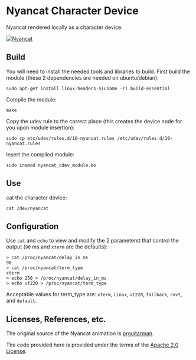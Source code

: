 # Nyancat Character Device

Nyancat rendered locally as a character device.

[![Nyancat](http://i.imgur.com/VR3Ab7W.png)](http://i.imgur.com/VR3Ab7W.png)

## Build

You will need to install the needed tools and libraries to build.  First build the module (these 2 dependencies are needed on ubuntu/debian):

    sudo apt-get install linux-headers-$(uname -r) build-essential

Compile the module:

    make

Copy the udev rule to the correct place (this creates the device node for you upon module insertion):

    sudo cp etc/udev/rules.d/10-nyancat.rules /etc/udev/rules.d/10-nyancat.rules

Insert the compiled module:

    sudo insmod nyancat_cdev_module.ko

## Use

cat the character device:

    cat /dev/nyancat

## Configuration

Use `cat` and `echo` to view and modify the 2 parameterst that control the output (`90` ms and `xterm` are the defaults):

    > cat /proc/nyancat/delay_in_ms
    90
    > cat /proc/nyancat/term_type
    xterm
    > echo 250 > /proc/nyancat/delay_in_ms
    > echo vt220 > /proc/nyancat/term_type

Acceptable values for term_type are: `xterm`, `linux`, `vt220`, `fallback`, `rxvt`, and `default`.

## Licenses, References, etc.

The original source of the Nyancat animation is
[prguitarman](http://www.prguitarman.com/index.php?id=348).

The code provided here is provided under the terms of the
[Apache 2.0 License](http://www.apache.org/licenses/LICENSE-2.0).
